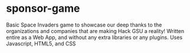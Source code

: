 # sponsor-game

Basic Space Invaders game to showcase our deep thanks to the organizations and companies that are making Hack GSU a reality!
Written entire as a Web App, and without any extra libraries or any plugins.
Uses Javascript, HTML5, and CSS
